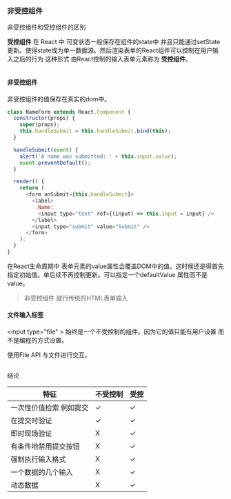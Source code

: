 ### 非受控组件



非受控组件和受控组件的区别



**受控组件** 在 React 中 可变状态一般保存在组件的state中 并且只能通过setState更新。使得state成为单一数据源。然后渲染表单的React组件可以控制在用户输入之后的行为 这种形式 由React控制的输入表单元素称为 **受控组件**。

```javascript

```





#### 非受控组件

非受控组件的值保存在真实的dom中。

```javascript
class NameForm extends React.Component {
  constructor(props) {
    super(props);
    this.handleSubmit = this.handleSubmit.bind(this);
  }

  handleSubmit(event) {
    alert('A name was submitted: ' + this.input.value);
    event.preventDefault();
  }

  render() {
    return (
      <form onSubmit={this.handleSubmit}>
        <label>
          Name:
          <input type="text" ref={(input) => this.input = input} />
        </label>
        <input type="submit" value="Submit" />
      </form>
    );
  }
}
```



在React生命周期中 表单元素的value属性会覆盖DOM中的值。这时候还是得首先指定初始值。单后续不再控制更新。可以指定一个defaultValue 属性而不是value。



> 非受控组件 就行传统的HTML表单输入



#### 文件输入标签

\<input type="file" \> 始终是一个不受控制的组件。因为它的值只能有用户设置 而不是编程的方式设置。

使用File API 与文件进行交互。

```jsx

```







结论



| 特征                    | 不受控制 | 受控 |
| ----------------------- | -------- | ---- |
| 一次性价值检索 例如提交 | ✓        | ✓    |
| 在提交时验证            | ✓        | ✓    |
| 即时现场验证            | X        | ✓    |
| 有条件地禁用提交按钮    | X        | ✓    |
| 强制执行输入格式        | X        | ✓    |
| 一个数据的几个输入      | X        | ✓    |
| 动态数据                | X        | ✓    |

